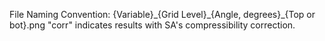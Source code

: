 File Naming Convention: {Variable}\_{Grid Level}\_{Angle, degrees}\_{Top or bot}.png
"corr" indicates results with SA's compressibility correction.
